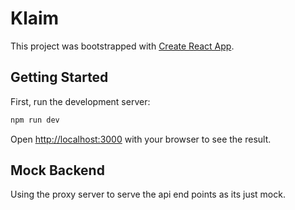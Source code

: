 # Klaim

This project was bootstrapped with [Create React App](https://github.com/facebook/create-react-app).

## Getting Started

First, run the development server:

```bash
npm run dev

```

Open [http://localhost:3000](http://localhost:3000) with your browser to see the result.

## Mock Backend

Using the proxy server to serve the api end points as its just mock.
